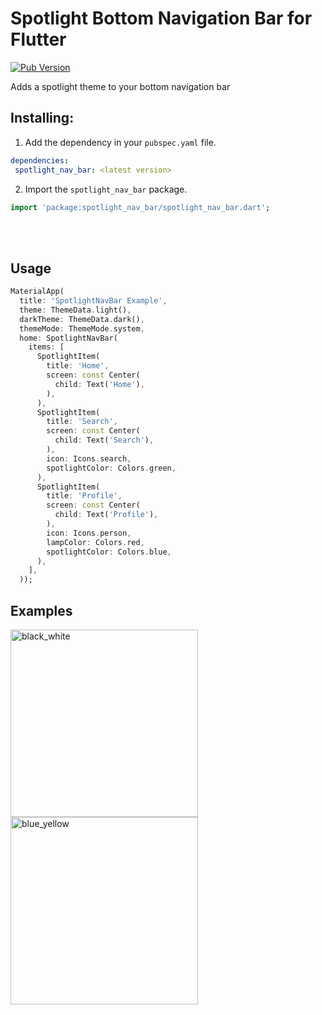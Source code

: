 # Spotlight Bottom Navigation Bar for Flutter

[![Pub Version](https://img.shields.io/pub/v/highlight_nav_bar?color=blueviolet)](https://pub.dev/packages/highlight_nav_bar)

Adds a spotlight theme to your bottom navigation bar

## Installing:

1. Add the dependency in your `pubspec.yaml` file.

```yaml  
dependencies:  
 spotlight_nav_bar: <latest version>
 ```  

2. Import the `spotlight_nav_bar` package.

```dart  
import 'package:spotlight_nav_bar/spotlight_nav_bar.dart';
```  

<br>
<br>

## Usage

```dart
MaterialApp(
  title: 'SpotlightNavBar Example',
  theme: ThemeData.light(),
  darkTheme: ThemeData.dark(),
  themeMode: ThemeMode.system,
  home: SpotlightNavBar(
    items: [
      SpotlightItem(
        title: 'Home',
        screen: const Center(
          child: Text('Home'),
        ),
      ),
      SpotlightItem(
        title: 'Search',
        screen: const Center(
          child: Text('Search'),
        ),
        icon: Icons.search,
        spotlightColor: Colors.green,
      ),
      SpotlightItem(
        title: 'Profile',
        screen: const Center(
          child: Text('Profile'),
        ),
        icon: Icons.person,
        lampColor: Colors.red,
        spotlightColor: Colors.blue,
      ),
    ],
  ));
```

## Examples

<img src="https://github.com/user-attachments/assets/df185526-6265-439f-a821-dcfdebdc5b9f" alt="black_white" width="300">

<img src="https://github.com/user-attachments/assets/40b1ebbc-0540-4093-b2f4-084e68c0edf3" alt="blue_yellow" width="300">

